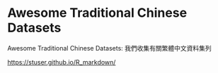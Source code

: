 # Awesome Traditional Chinese Datasets
Awesome Traditional Chinese Datasets: 我們收集有關繁體中文資料集列

https://stuser.github.io/R_markdown/
<!--stackedit_data:
eyJoaXN0b3J5IjpbNjA1NDMxNTgsMTM5NDk5NzE3M119
-->
